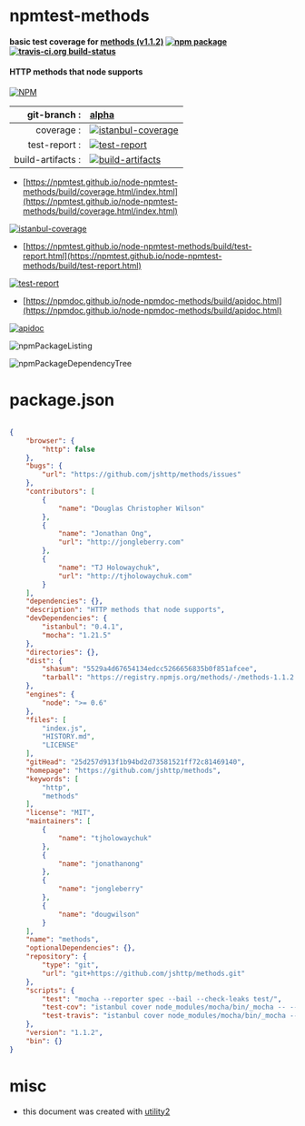 # npmtest-methods

#### basic test coverage for  [methods (v1.1.2)](https://github.com/jshttp/methods)  [![npm package](https://img.shields.io/npm/v/npmtest-methods.svg?style=flat-square)](https://www.npmjs.org/package/npmtest-methods) [![travis-ci.org build-status](https://api.travis-ci.org/npmtest/node-npmtest-methods.svg)](https://travis-ci.org/npmtest/node-npmtest-methods)

#### HTTP methods that node supports

[![NPM](https://nodei.co/npm/methods.png?downloads=true&downloadRank=true&stars=true)](https://www.npmjs.com/package/methods)

| git-branch : | [alpha](https://github.com/npmtest/node-npmtest-methods/tree/alpha)|
|--:|:--|
| coverage : | [![istanbul-coverage](https://npmtest.github.io/node-npmtest-methods/build/coverage.badge.svg)](https://npmtest.github.io/node-npmtest-methods/build/coverage.html/index.html)|
| test-report : | [![test-report](https://npmtest.github.io/node-npmtest-methods/build/test-report.badge.svg)](https://npmtest.github.io/node-npmtest-methods/build/test-report.html)|
| build-artifacts : | [![build-artifacts](https://npmtest.github.io/node-npmtest-methods/glyphicons_144_folder_open.png)](https://github.com/npmtest/node-npmtest-methods/tree/gh-pages/build)|

- [https://npmtest.github.io/node-npmtest-methods/build/coverage.html/index.html](https://npmtest.github.io/node-npmtest-methods/build/coverage.html/index.html)

[![istanbul-coverage](https://npmtest.github.io/node-npmtest-methods/build/screenCapture.buildCi.browser.%252Ftmp%252Fbuild%252Fcoverage.lib.html.png)](https://npmtest.github.io/node-npmtest-methods/build/coverage.html/index.html)

- [https://npmtest.github.io/node-npmtest-methods/build/test-report.html](https://npmtest.github.io/node-npmtest-methods/build/test-report.html)

[![test-report](https://npmtest.github.io/node-npmtest-methods/build/screenCapture.buildCi.browser.%252Ftmp%252Fbuild%252Ftest-report.html.png)](https://npmtest.github.io/node-npmtest-methods/build/test-report.html)

- [https://npmdoc.github.io/node-npmdoc-methods/build/apidoc.html](https://npmdoc.github.io/node-npmdoc-methods/build/apidoc.html)

[![apidoc](https://npmdoc.github.io/node-npmdoc-methods/build/screenCapture.buildCi.browser.%252Ftmp%252Fbuild%252Fapidoc.html.png)](https://npmdoc.github.io/node-npmdoc-methods/build/apidoc.html)

![npmPackageListing](https://npmtest.github.io/node-npmtest-methods/build/screenCapture.npmPackageListing.svg)

![npmPackageDependencyTree](https://npmtest.github.io/node-npmtest-methods/build/screenCapture.npmPackageDependencyTree.svg)



# package.json

```json

{
    "browser": {
        "http": false
    },
    "bugs": {
        "url": "https://github.com/jshttp/methods/issues"
    },
    "contributors": [
        {
            "name": "Douglas Christopher Wilson"
        },
        {
            "name": "Jonathan Ong",
            "url": "http://jongleberry.com"
        },
        {
            "name": "TJ Holowaychuk",
            "url": "http://tjholowaychuk.com"
        }
    ],
    "dependencies": {},
    "description": "HTTP methods that node supports",
    "devDependencies": {
        "istanbul": "0.4.1",
        "mocha": "1.21.5"
    },
    "directories": {},
    "dist": {
        "shasum": "5529a4d67654134edcc5266656835b0f851afcee",
        "tarball": "https://registry.npmjs.org/methods/-/methods-1.1.2.tgz"
    },
    "engines": {
        "node": ">= 0.6"
    },
    "files": [
        "index.js",
        "HISTORY.md",
        "LICENSE"
    ],
    "gitHead": "25d257d913f1b94bd2d73581521ff72c81469140",
    "homepage": "https://github.com/jshttp/methods",
    "keywords": [
        "http",
        "methods"
    ],
    "license": "MIT",
    "maintainers": [
        {
            "name": "tjholowaychuk"
        },
        {
            "name": "jonathanong"
        },
        {
            "name": "jongleberry"
        },
        {
            "name": "dougwilson"
        }
    ],
    "name": "methods",
    "optionalDependencies": {},
    "repository": {
        "type": "git",
        "url": "git+https://github.com/jshttp/methods.git"
    },
    "scripts": {
        "test": "mocha --reporter spec --bail --check-leaks test/",
        "test-cov": "istanbul cover node_modules/mocha/bin/_mocha -- --reporter dot --check-leaks test/",
        "test-travis": "istanbul cover node_modules/mocha/bin/_mocha --report lcovonly -- --reporter spec --check-leaks test/"
    },
    "version": "1.1.2",
    "bin": {}
}
```



# misc
- this document was created with [utility2](https://github.com/kaizhu256/node-utility2)
